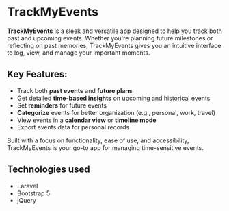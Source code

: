 # TrackMyEvents

**TrackMyEvents** is a sleek and versatile app designed to help you track both past and upcoming events. Whether you're planning future milestones or reflecting on past memories, TrackMyEvents gives you an intuitive interface to log, view, and manage your important moments.

## Key Features:
- Track both **past events** and **future plans**
- Get detailed **time-based insights** on upcoming and historical events
- Set **reminders** for future events
- **Categorize** events for better organization (e.g., personal, work, travel)
- View events in a **calendar view** or **timeline mode**
- Export events data for personal records

Built with a focus on functionality, ease of use, and accessibility, TrackMyEvents is your go-to app for managing time-sensitive events.

## Technologies used
 - Laravel
 - Bootstrap 5
 - jQuery
